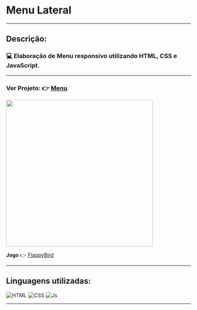 # Menu Lateral 
<hr>

## Descrição:
### :computer: Elaboração de Menu responsivo utilizando HTML, CSS e JavaScript. 
<hr>

### Ver Projeto: :point_right: [Menu]( https://github.com/rodrigofuster/Menu-sidebar)


 
<img height="400em" width="400em" src="https://user-images.githubusercontent.com/87047818/177666235-7599b3f5-39c3-4f5f-bf79-0465f25f80de.gif"/>

**Jogo** :point_right: [FlappyBird]( https://rodrigofuster.github.io/Flappy-Bird-Game/)

<hr>

## Linguagens utilizadas:

![HTML](https://img.shields.io/badge/HTML-239120?style=for-the-badge&logo=html5&logoColor=white)
![CSS](https://img.shields.io/badge/CSS-239120?&style=for-the-badge&logo=css3&logoColor=white)
![Js](https://img.shields.io/badge/JavaScript-F7DF1E?style=for-the-badge&logo=javascript&logoColor=black)
 <hr>
 
